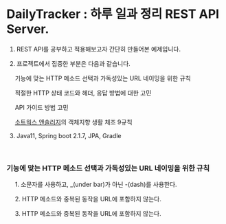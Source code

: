 # DailyTracker : 하루 일과 정리 REST API Server.

1. REST API를 공부하고 적용해보고자 간단히 만들어본 예제입니다.

2. 프로젝트에서 집중한 부분은 다음과 같습니다.

&nbsp;&nbsp;&nbsp;&nbsp; 기능에 맞는 HTTP 메소드 선택과 가독성있는 URL 네이밍을 위한 규칙

&nbsp;&nbsp;&nbsp;&nbsp; 적절한 HTTP 상태 코드와 헤더, 응답 방법에 대한 고민

&nbsp;&nbsp;&nbsp;&nbsp; API 가이드 방법 고민

&nbsp;&nbsp;&nbsp;&nbsp; [소트웍스 앤솔러지](http://www.kyobobook.co.kr/product/detailViewKor.laf?barcode=9788992939249)의 객체지향
생활 체조 9규칙

3. Java11, Spring boot 2.1.7, JPA, Gradle

 </br>

### 기능에 맞는 HTTP 메소드 선택과 가독성있는 URL 네이밍을 위한 규칙

&nbsp;&nbsp;&nbsp;&nbsp; 1. 소문자를 사용하고, _(under bar)가 아닌 -(dash)를 사용한다.

&nbsp;&nbsp;&nbsp;&nbsp; 2. HTTP 메소드와 중복된 동작을 URL에 포함하지 않는다.

&nbsp;&nbsp;&nbsp;&nbsp; 3. HTTP 메소드와 중복된 동작을 URL에 포함하지 않는다.

